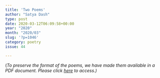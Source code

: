 ```yaml
---
title: 'Two Poems'
author: "Satya Dash"
type: post
date: 2020-03-12T06:09:58+00:00
year: "2020"
month: "2020/03"
slug: '?p=1046'
category: poetry
issue: 44

---
```

(_To preserve the format of the poems, we have made them available in a PDF document._ __Please click_ [here][1] _to access.)__

 [1]: http://bombayliterarymagazine.com/wp-content/uploads/2020/03/TBLM_Two-Poems_Satya-Dash-Google-Docs.pdf

